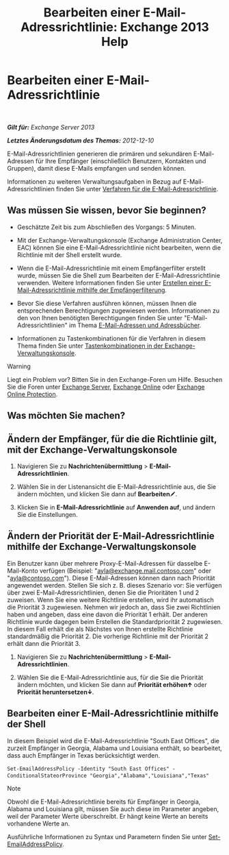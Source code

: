 ﻿---
title: 'Bearbeiten einer E-Mail-Adressrichtlinie: Exchange 2013 Help'
TOCTitle: Bearbeiten einer E-Mail-Adressrichtlinie
ms:assetid: cc8b36a0-95f4-43e9-bc64-87646d2e14e4
ms:mtpsurl: https://technet.microsoft.com/de-de/library/Bb124580(v=EXCHG.150)
ms:contentKeyID: 50476740
ms.date: 04/24/2018
mtps_version: v=EXCHG.150
f1_keywords:
- Microsoft.Exchange.Management.SnapIn.Esm.OrganizationConfiguration.EditEmailAddressPolicyWizardForm.EmailAddressPolicyIntroductionPage
ms.translationtype: HT
---

# Bearbeiten einer E-Mail-Adressrichtlinie

 

_**Gilt für:** Exchange Server 2013_

_**Letztes Änderungsdatum des Themas:** 2012-12-10_

E-Mail-Adressrichtlinien generieren die primären und sekundären E-Mail-Adressen für Ihre Empfänger (einschließlich Benutzern, Kontakten und Gruppen), damit diese E-Mails empfangen und senden können.

Informationen zu weiteren Verwaltungsaufgaben in Bezug auf E-Mail-Adressrichtlinien finden Sie unter [Verfahren für die E-Mail-Adressrichtlinie](email-address-policy-procedures-exchange-2013-help.md).

## Was müssen Sie wissen, bevor Sie beginnen?

  - Geschätzte Zeit bis zum Abschließen des Vorgangs: 5 Minuten.

  - Mit der Exchange-Verwaltungskonsole (Exchange Administration Center, EAC) können Sie eine E-Mail-Adressrichtlinie nicht bearbeiten, wenn die Richtlinie mit der Shell erstellt wurde.

  - Wenn die E-Mail-Adressrichtlinie mit einem Empfängerfilter erstellt wurde, müssen Sie die Shell zum Bearbeiten der E-Mail-Adressrichtlinie verwenden. Weitere Informationen finden Sie unter [Erstellen einer E-Mail-Adressrichtlinie mithilfe der Empfängerfilterung](create-an-email-address-policy-by-using-recipient-filters-exchange-2013-help.md).

  - Bevor Sie diese Verfahren ausführen können, müssen Ihnen die entsprechenden Berechtigungen zugewiesen werden. Informationen zu den von Ihnen benötigten Berechtigungen finden Sie unter "E-Mail-Adressrichtlinien" im Thema [E-Mail-Adressen und Adressbücher](email-addresses-and-address-books-exchange-2013-help.md).

  - Informationen zu Tastenkombinationen für die Verfahren in diesem Thema finden Sie unter [Tastenkombinationen in der Exchange-Verwaltungskonsole](keyboard-shortcuts-in-the-exchange-admin-center-exchange-online-protection-help.md).


> [!WARNING]
> Liegt ein Problem vor? Bitten Sie in den Exchange-Foren um Hilfe. Besuchen Sie die Foren unter <A href="https://go.microsoft.com/fwlink/p/?linkid=60612">Exchange Server</A>, <A href="https://go.microsoft.com/fwlink/p/?linkid=267542">Exchange Online</A> oder <A href="https://go.microsoft.com/fwlink/p/?linkid=285351">Exchange Online Protection</A>.



## Was möchten Sie machen?

## Ändern der Empfänger, für die die Richtlinie gilt, mit der Exchange-Verwaltungskonsole

1.  Navigieren Sie zu **Nachrichtenübermittlung** \> **E-Mail-Adressrichtlinien**.

2.  Wählen Sie in der Listenansicht die E-Mail-Adressrichtlinie aus, die Sie ändern möchten, und klicken Sie dann auf **Bearbeiten**![Bearbeitungssymbol](images/Bb124582.6f53ccb2-1f13-4c02-bea0-30690e6ea71d(EXCHG.150).gif "Bearbeitungssymbol").

3.  Klicken Sie in **E-Mail-Adressrichtlinie** auf **Anwenden auf**, und ändern Sie die Einstellungen.

## Ändern der Priorität der E-Mail-Adressrichtlinie mithilfe der Exchange-Verwaltungskonsole

Ein Benutzer kann über mehrere Proxy-E-Mail-Adressen für dasselbe E-Mail-Konto verfügen (Beispiel: "ayla@exchange.mail.contoso.com" oder "ayla@contoso.com"). Diese E-Mail-Adressen können dann nach Priorität angewendet werden. Stellen Sie sich z. B. dieses Szenario vor: Sie verfügen über zwei E-Mail-Adressrichtlinien, denen Sie die Prioritäten 1 und 2 zuweisen. Wenn Sie eine weitere Richtlinie erstellen, wird ihr automatisch die Priorität 3 zugewiesen. Nehmen wir jedoch an, dass Sie zwei Richtlinien haben und angeben, dass eine davon die Priorität 1 erhält. Der anderen Richtlinie wurde dagegen beim Erstellen die Standardpriorität 2 zugewiesen. In diesem Fall erhält die als Nächstes von Ihnen erstellte Richtlinie standardmäßig die Priorität 2. Die vorherige Richtlinie mit der Priorität 2 erhält dann die Priorität 3.

1.  Navigieren Sie zu **Nachrichtenübermittlung** \> **E-Mail-Adressrichtlinien**.

2.  Wählen Sie die E-Mail-Adressrichtlinie aus, für die Sie die Priorität ändern möchten, und klicken Sie dann auf **Priorität erhöhen**![NACH-OBEN-TASTE (Symbol)](images/JJ150576.1732c727-328b-4a1a-b84d-6d7252c7dcab(EXCHG.150).gif "NACH-OBEN-TASTE (Symbol)") oder **Priorität heruntersetzen**![NACH-UNTEN-TASTE (Symbol)](images/JJ150576.ef5ca57d-a033-457b-bd92-6361877c33d0(EXCHG.150).gif "NACH-UNTEN-TASTE (Symbol)").

## Bearbeiten einer E-Mail-Adressrichtlinie mithilfe der Shell

In diesem Beispiel wird die E-Mail-Adressrichtlinie "South East Offices", die zurzeit Empfänger in Georgia, Alabama und Louisiana enthält, so bearbeitet, dass auch Empfänger in Texas berücksichtigt werden.

    Set-EmailAddressPolicy -Identity "South East Offices" -ConditionalStateorProvince "Georgia","Alabama","Louisiana","Texas"


> [!NOTE]
> Obwohl die E-Mail-Adressrichtlinie bereits für Empfänger in Georgia, Alabama und Louisiana gilt, müssen Sie auch diese im Parameter angeben, weil der Parameter Werte überschreibt. Er hängt keine Werte an bereits vorhandene Werte an.



Ausführliche Informationen zu Syntax und Parametern finden Sie unter [Set-EmailAddressPolicy](https://technet.microsoft.com/de-de/library/bb124517\(v=exchg.150\)).

